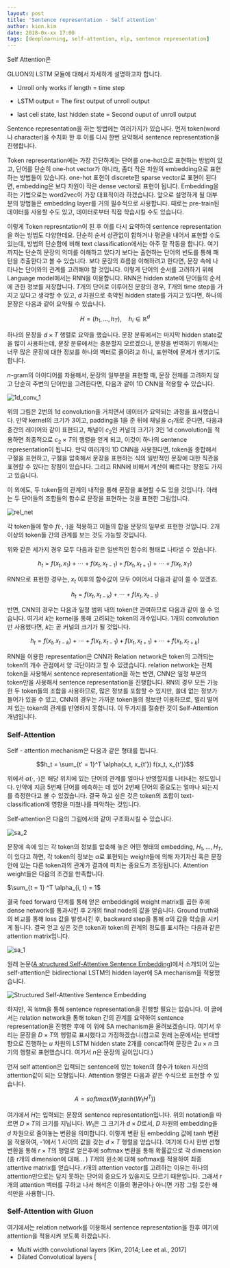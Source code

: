 ```yaml
---
layout: post
title: 'Sentence representation - Self attention'
author: kion.kim
date: 2018-0x-xx 17:00
tags: [deeplearning, self-attention, nlp, sentence representation]
---
```


Self Attention은 


GLUON의 LSTM 모듈에 대해서 자세하게 설명하고자 합니다.

* Unroll only works if length = time step

* LSTM output = The first output of unroll output

* last cell state, last hidden state = Second ouput of unroll output




Sentence representation을 하는 방법에는 여러가지가 있습니다. 먼저 token(word나 character)을 수치화 한 후 이를 다시 한번 요약해서 sentence representation을 진행합니다.

Token representation에는 가장 간단하게는 단어를 one-hot으로 표현하는 방법이 있고, 단어를 단순히 one-hot vector가 아니라, 좀더 작은 차원의 embedding으로 표현하는 방법들이 있습니다. one-hot 표현이 discrete한 sparse vector로 표현이 된다면, embedding은 보다 차원이 작은 dense vector로 표현이 됩니다. Embedding을 하는 기법으로는 word2vec이 가장 대표적이라 하겠습니다. 앞으로 설명하게 될 대부분의 방법들은 embedding layer를 거의 필수적으로 사용합니다. 때로는 pre-train된 데이터를 사용할 수도 있고, 데이터로부터 직접 학습시킬 수도 있습니다.

이렇게 Token represntation이 된 후 이를 다시 요약하여 sentence representation을 하는 방법도 다양한데요. 단순히 순서 상관없이 합하거나 평균을 내어서 표현할 수도 있는데, 방법의 단순함에 비해 text classification에서는 아주 잘 작동을 합니다. 여기까지는 단순히 문장의 의미를 이해하고 있다기 보다는 출현하는 단어의 빈도를 통해 패턴을 추출한다고 볼 수 있습니다. 보다 문장의 흐름을 이해하려고 한다면, 문장 속에 나타나는 단어와의 관계를 고려해야 할 것입니다. 이렇게 단어의 순서를 고려하기 위해 Language model에서는 RNN을 이용합니다. RNN은 hidden state에 단어들의 순서에 관한 정보를 저장합니다. $T$개의 단어로 이루어진 문장의 경우, $T$개의 time step을 가지고 있다고 생각할 수 있고, $d$ 차원으로 축약된 hidden state를 가지고 있다면, 하나의 문장은 다음과 같이 요약될 수 있습니다.

$$ H =  (h_1, \ldots, h_T), \quad h_i \in \mathbb R^d $$

하나의 문장을 $d\times T$ 행렬로 요약을 했습니다. 문장 분류에서는 마지막 hidden state값을 많이 사용하는데, 문장 분류에서는 충분할지 모르겠으나, 문장을 번역하기 위해서는 너무 많은 문장에 대한 정보를 하나의 벡터로 줄이려고 하니, 표현력에 문제가 생기기도 합니다.

$n$-gram의 아이디어를 차용해서, 문장의 일부분을 표현할 때, 문장 전체를 고려하지 않고 단순히 주변의 단어만을 고려한다면, 다음과 같이 1D CNN을 적용할 수 있습니다.

![1d_conv_1](/assets/1d_conv_1.png)

위의 그림은 2번의 1d convolution을 거치면서 데이터가 요약되는 과정을 표시했습니다. 만약 kernel의 크기가 3이고, padding을 1을 준 뒤에 채널을 $c_1$개로 준다면, 다음과 중간의 레이어와 같이 표현되고, 채널이 $c_2$인 커널의 크기가 3인 1d convolution을 적용하면 최종적으로 $c_2 \times T$의 행렬을 얻게 되고, 이것이 하나의 sentence representation이 됩니다.
만약 여러개의 1D CNN을 사용한다면, token을 종합해서 구절을 표현하고, 구절을 압축해서 문장을 표현하는 식의 일반적인 문장에 대한 직관을 표현할 수 있다는 장점이 있습니다. 그리고 RNN에 비해서 계산이 빠르다는 장점도 가지고 있습니다.

이 외에도, 두 token들의 관계의 내적을 통해 문장을 표현할 수도 있을 것입니다. 아래는 두 단어들의 조합들의 함수로 문장을 표현하는 것을 표현한 그림입니다.

![rel_net](/assets/rel_net.png)

각 token들에 함수 $f(\cdot, \cdot)$을 적용하고 이들의 합을 문장의 일부로 표현한 것입니다. 2개 이상의 token들 간의 관계를 보는 것도 가능할 것입니다.

위와 같은 세가지 경우 모두 다음과 같은 일반적인 함수의 형태로 나타낼 수 있습니다.

$$ h_t = f(x_t, x_{1}) + \cdots + f(x_t, x_{t-1})  + f(x_t, x_{t+1}) + \cdots + f(x_t, x_{T})$$

RNN으로 표현한 경우는, $x_t$ 이후의 함수값이 모두 0이어서 다음과 같이 쓸 수 있겠죠.

$$ h_t = f(x_t, x_{t-k}) + \cdots + f(x_t, x_{t-1})$$


반면, CNN의 경우는 다음과 일정 범위 내의 token만 관여하므로 다음과 같이 쓸 수 있습니다. 여기서 $k$는 kernel을 통해 고려되는 token의 개수입니다. 1개의 convolution만 사용했다면, $k$는 곧 커널의 크기가 될 것입니다.


$$ h_t = f(x_t, x_{t-k}) + \cdots + f(x_t, x_{t-1})  + f(x_t, x_{t+1}) + \cdots + f(x_t, x_{t+ k})$$

RNN을 이용한 representation은 CNN과 Relation network은 token의 고려되는 token의 개수 관점에서 양 극단이라고 할 수 있겠습니다. relation network는 전체 token을 사용해서 sentence representation을 하는 반면, CNN은 일정 부분의 token만을 사용해서 sentence representation을 진행합니다. RN의 경우 모든 가능한 두 token들의 조합을 사용하므로, 많은 정보를 포함할 수 있지만, 쓸데 없는 정보가 들어가 있을 수 있고, CNN의 경우는 가까운 token들의 정보만 이용하므로, 멀리 떨어져 있는 token의 관계를 반영하지 못합니다. 이 두가지를 절충한 것이 Self-Attention 개념입니다.


### Self-Attention

Self - attention mechanism은 다음과 같은 형태를 띕니다.


$$h_t = \sum_{t' = 1}^T \alpha(x_t, x_{t'}) f(x_t, x_{t'})$$

위에서 $\alpha(\cdot,\cdot)$은 해당 위치에 있는 단어의 관계를 얼마나 반영할지를 나타내는 정도입니다. 만약에 지금 5번째 단어를 예측하는 데 있어 2번째 단어의 중요도는 얼마나 되는지를 측정한다고 볼 수 있겠습니다. 결국 하고 싶은 것은 token의 조합이 text-classification에 영향을 미쳤나를 파악하는 것입니다.

Self-attention은 다음의 그림에서와 같이 구조화시킬 수 있습니다.

![sa_2](/assets/sa_2.png)

문장에 속에 있는 각 token의 정보를 압축해 놓은 어떤 형태의 embedding, $H_1, \ldots, H_T$,이 있다고 하면, 각 token의 정보는 $\alpha$로 표현되는 weight들에 의해 자기자신 혹은 문장 안에 있는 다른 token과의 관계가 결과에 미치는 중요도가 조정됩니다. Attention weight들은 다음의 조건을 만족합니다.

$\sum_{t = 1} ^T \alpha_{i, t} = 1$


결국 feed forward 단계를 통해 얻은 embedding에 weight matrix를 곱한 후에 dense network를 통과시킨 후 2개의 final node의 값을 얻습니다. Ground truth와의 비교를 통해 loss 값을 발생시킨 후, backward step을 통해 $\alpha$의 값을 학습을 시키게 됩니다. 결국 얻고 싶은 것은 token과 token의 관계의 정도를 표시하는 다음과 같은 attention matrix입니다.

![sa_1](/assets/sa_1.png)



원래 논문([A structured Self-Attentive Sentence Embedding](https://arxiv.org/pdf/1703.03130.pdf))에서 소개되어 있는 self-attention은 bidirectional LSTM의 hidden layer에 SA mechanism을 적용했습니다.

![Structured Self-Attentive Sentence Embedding](/assets/structured_sa_sentence_embedding_fig1.png)

하지만, 꼭 lstm을 통해 sentence representation을 진행할 필요는 없습니다. 이 글에서는 relation network을 통해 token 간의 관계를 요약하여 sentence representation을 진행한 후에 이 위에 SA mechanism을 올려보겠습니다. 여기서 우리는 문장을 $D \times T$의 행렬로 표시했다고 가정하겠습니(참고로 원래 논문에서는 반대방향으로 진행하는 $u$ 차원의 LSTM hidden state 2개를 concat하여 문장은 $2u \times n$ 크기의 행렬로 표현했습니다. 여기서 $n$은 문장의 길이입니다.)

먼저 self attention은 입력되는 sentence에 있는 token의 함수가 token 자신의 attention값이 되는 모형입니다. Attention 행렬은 다음과 같은 수식으로 표현할 수 있습니다.


$$ A = softmax(W_2 tanh (W_1 H^T))$$

여기에서 $H$는 입력되는 문장의 sentence representation입니다. 위의 notation을 따르면 $D \times T$의 크기를 지닙니다.
$W_1$은 그 크기가 $d \times D$로서, $D$ 차원의 embedding을 $d$ 차원으로 줄여놓는 변환을 의미합니다. 이렇게 변환 된 embedding 값에 tanh 변환을 적용하여, -1에서 1 사이의 값을 갖는 $d\times T$ 행렬을 얻습니다. 여기에 다시 한번 선형 변환을 통해 $r\times T$의 행렬로 얻은후에 softmax 변환을 통해 확률값으로 각 dimension (총 r개의 dimension에 대해... ) $T$개의 원소에 대해 softmax를 적용하여 최종 attentive matrix를 얻습니다. $r$개의 attention vector를 고려하는 이유는 하나의 attention만으로는 담지 못하는 단어의 중요도가 있을지도 모르기 때문입니다. 그래서 r개의 attention 벡터를 구하고 나서 해석은 이들의 평균이나 아니면 가장 그럴 듯한 해석만을 사용합니다.

### Self-Attention with Gluon

여기에서는 relation network를 이용해서 sentence representation을 한후 여기에 attention을 적용시켜 보도록 하겠습니다.
* Multi width convolutional layers [Kim, 2014; Lee et al., 2017]
* Dilated Convolutioal layers [
